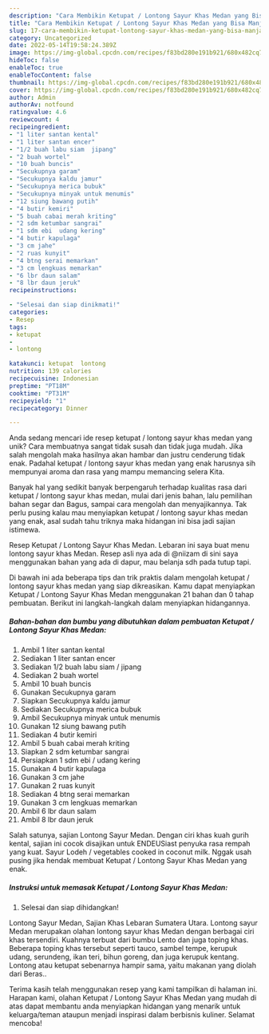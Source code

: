 ```yaml
---
description: "Cara Membikin Ketupat / Lontong Sayur Khas Medan yang Bisa Manjain Lidah"
title: "Cara Membikin Ketupat / Lontong Sayur Khas Medan yang Bisa Manjain Lidah"
slug: 17-cara-membikin-ketupat-lontong-sayur-khas-medan-yang-bisa-manjain-lidah
category: Uncategorized
date: 2022-05-14T19:58:24.389Z
image: https://img-global.cpcdn.com/recipes/f83bd280e191b921/680x482cq70/ketupat-lontong-sayur-khas-medan-foto-resep-utama.jpg
hideToc: false
enableToc: true
enableTocContent: false
thumbnail: https://img-global.cpcdn.com/recipes/f83bd280e191b921/680x482cq70/ketupat-lontong-sayur-khas-medan-foto-resep-utama.jpg
cover: https://img-global.cpcdn.com/recipes/f83bd280e191b921/680x482cq70/ketupat-lontong-sayur-khas-medan-foto-resep-utama.jpg
author: Admin
authorAv: notfound
ratingvalue: 4.6
reviewcount: 4
recipeingredient:
- "1 liter santan kental"
- "1 liter santan encer"
- "1/2 buah labu siam  jipang"
- "2 buah wortel"
- "10 buah buncis"
- "Secukupnya garam"
- "Secukupnya kaldu jamur"
- "Secukupnya merica bubuk"
- "Secukupnya minyak untuk menumis"
- "12 siung bawang putih"
- "4 butir kemiri"
- "5 buah cabai merah kriting"
- "2 sdm ketumbar sangrai"
- "1 sdm ebi  udang kering"
- "4 butir kapulaga"
- "3 cm jahe"
- "2 ruas kunyit"
- "4 btng serai memarkan"
- "3 cm lengkuas memarkan"
- "6 lbr daun salam"
- "8 lbr daun jeruk"
recipeinstructions:

- "Selesai dan siap dinikmati!"
categories:
- Resep
tags:
- ketupat
- 
- lontong

katakunci: ketupat  lontong 
nutrition: 139 calories
recipecuisine: Indonesian
preptime: "PT18M"
cooktime: "PT31M"
recipeyield: "1"
recipecategory: Dinner

---
```





Anda sedang mencari ide resep ketupat / lontong sayur khas medan yang unik? Cara membuatnya sangat tidak susah dan tidak juga mudah. Jika salah mengolah maka hasilnya akan hambar dan justru cenderung tidak enak. Padahal ketupat / lontong sayur khas medan yang enak harusnya sih mempunyai aroma dan rasa yang mampu memancing selera Kita.





Banyak hal yang sedikit banyak berpengaruh terhadap kualitas rasa dari ketupat / lontong sayur khas medan, mulai dari jenis bahan, lalu pemilihan bahan segar dan Bagus, sampai cara mengolah dan menyajikannya. Tak perlu pusing kalau mau menyiapkan ketupat / lontong sayur khas medan yang enak,      asal sudah tahu triknya maka hidangan ini bisa jadi sajian istimewa.














Resep Ketupat / Lontong Sayur Khas Medan. Lebaran ini saya buat menu lontong sayur khas Medan. Resep asli nya ada di @niizam di sini saya menggunakan bahan yang ada di dapur, mau belanja sdh pada tutup tapi.






Di bawah ini ada beberapa tips dan trik praktis dalam mengolah ketupat / lontong sayur khas medan yang siap dikreasikan. Kamu dapat menyiapkan Ketupat / Lontong Sayur Khas Medan menggunakan 21 bahan dan 0 tahap pembuatan. Berikut ini langkah-langkah dalam menyiapkan hidangannya.

<!--inarticleads1-->

##### Bahan-bahan dan bumbu yang dibutuhkan dalam pembuatan Ketupat / Lontong Sayur Khas Medan:

1. Ambil 1 liter santan kental
1. Sediakan 1 liter santan encer
1. Sediakan 1/2 buah labu siam / jipang
1. Sediakan 2 buah wortel
1. Ambil 10 buah buncis
1. Gunakan Secukupnya garam
1. Siapkan Secukupnya kaldu jamur
1. Sediakan Secukupnya merica bubuk
1. Ambil Secukupnya minyak untuk menumis
1. Gunakan 12 siung bawang putih
1. Sediakan 4 butir kemiri
1. Ambil 5 buah cabai merah kriting
1. Siapkan 2 sdm ketumbar sangrai
1. Persiapkan 1 sdm ebi / udang kering
1. Gunakan 4 butir kapulaga
1. Gunakan 3 cm jahe
1. Gunakan 2 ruas kunyit
1. Sediakan 4 btng serai memarkan
1. Gunakan 3 cm lengkuas memarkan
1. Ambil 6 lbr daun salam
1. Ambil 8 lbr daun jeruk


Salah satunya, sajian Lontong Sayur Medan. Dengan ciri khas kuah gurih kental, sajian ini cocok disajikan untuk ENDEUSiast penyuka rasa rempah yang kuat. Sayur Lodeh / vegetables cooked in coconut milk. Nggak usah pusing jika hendak membuat Ketupat / Lontong Sayur Khas Medan yang enak. 

<!--inarticleads2-->

##### Instruksi untuk memasak Ketupat / Lontong Sayur Khas Medan:


1. Selesai dan siap dihidangkan!

Lontong Sayur Medan, Sajian Khas Lebaran Sumatera Utara. Lontong sayur Medan merupakan olahan lontong sayur khas Medan dengan berbagai ciri khas tersendiri. Kuahnya terbuat dari bumbu Lento dan juga toping khas. Beberapa toping khas tersebut seperti tauco, sambel tempe, kerupuk udang, serundeng, ikan teri, bihun goreng, dan juga kerupuk kentang. Lontong atau ketupat sebenarnya hampir sama, yaitu makanan yang diolah dari Beras.. 

Terima kasih telah menggunakan resep yang kami tampilkan di halaman ini. Harapan kami, olahan Ketupat / Lontong Sayur Khas Medan yang mudah di atas dapat membantu anda menyiapkan hidangan yang menarik untuk keluarga/teman ataupun menjadi inspirasi dalam berbisnis kuliner. Selamat mencoba!
